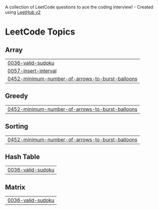 A collection of LeetCode questions to ace the coding interview! - Created using [LeetHub v2](https://github.com/arunbhardwaj/LeetHub-2.0)
<!---LeetCode Topics Start-->
# LeetCode Topics
## Array
|  |
| ------- |
| [0036-valid-sudoku](https://github.com/hestia-park/Algorithm_Practice/tree/master/0036-valid-sudoku) |
| [0057-insert-interval](https://github.com/hestia-park/Algorithm_Practice/tree/master/0057-insert-interval) |
| [0452-minimum-number-of-arrows-to-burst-balloons](https://github.com/hestia-park/Algorithm_Practice/tree/master/0452-minimum-number-of-arrows-to-burst-balloons) |
## Greedy
|  |
| ------- |
| [0452-minimum-number-of-arrows-to-burst-balloons](https://github.com/hestia-park/Algorithm_Practice/tree/master/0452-minimum-number-of-arrows-to-burst-balloons) |
## Sorting
|  |
| ------- |
| [0452-minimum-number-of-arrows-to-burst-balloons](https://github.com/hestia-park/Algorithm_Practice/tree/master/0452-minimum-number-of-arrows-to-burst-balloons) |
## Hash Table
|  |
| ------- |
| [0036-valid-sudoku](https://github.com/hestia-park/Algorithm_Practice/tree/master/0036-valid-sudoku) |
## Matrix
|  |
| ------- |
| [0036-valid-sudoku](https://github.com/hestia-park/Algorithm_Practice/tree/master/0036-valid-sudoku) |
<!---LeetCode Topics End-->